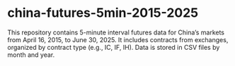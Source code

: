 # china-futures-5min-2015-2025
This repository contains 5-minute interval futures data for China’s markets from April 16, 2015, to June 30, 2025. It includes contracts from exchanges, organized by contract type (e.g., IC, IF, IH). Data is stored in CSV files by month and year.
